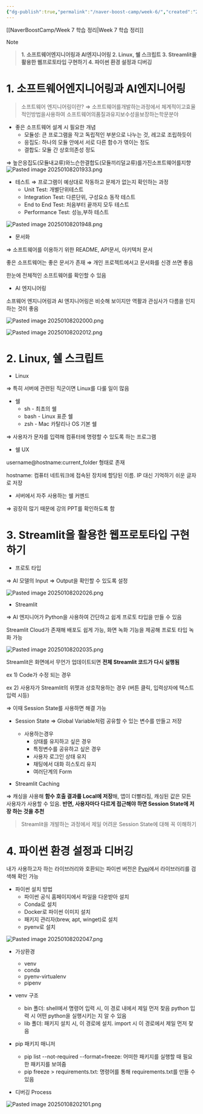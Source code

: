 ```yaml
---
{"dg-publish":true,"permalink":"/naver-boost-camp/week-6/","created":"2025-01-07T18:10:14.091+09:00","updated":"2025-01-08T20:21:33.720+09:00"}
---
```


[[NaverBoostCamp/Week 7 학습 정리\|Week 7 학습 정리]]
> [!NOTE]
> > **1. 소프트웨어엔지니어링과 AI엔지니어링
> > 2. Linux, 쉘 스크립트
> > 3. Streamlit을 활용한 웹프로토타입 구현하기
> > 4. 파이썬 환경 설정과 디버깅**

# 1. **소프트웨어엔지니어링과 AI엔지니어링**

> 소프트웨어 엔지니어링이란? ⇒ 소프트웨어를개발하는과정에서 체계적이고효율적인방법을사용하여 소프트웨어의품질과유지보수성을보장하는학문분야

- 좋은 소프트웨어 설계 시 필요한 개념
    - 모듈성: 큰 프로그램을 작고 독립적인 부분으로 나누는 것, 레고로 조립하듯이
    - 응집도: 하나의 모듈 안에서 서로 다른 함수가 엮이는 정도
    - 결합도: 모듈 간 상호의존성 정도

⇒ 높은응집도(모듈내교류)와느슨한결합도(모듈끼리덜교류)를가진소프트웨어를지향
![Pasted image 20250108201933.png](/img/user/images/Pasted%20image%2020250108201933.png)
- 테스트 ⇒ 프로그램이 예상대로 작동하고 문제가 없는지 확인하는 과정
    - Unit Test: 개별단위테스트
    - Integration Test: 다른단위, 구성요소 동작 테스트
    - End to End Test: 처음부터 끝까지 모두 테스트
    - Performance Test: 성능,부하 테스트

![Pasted image 20250108201948.png](/img/user/images/Pasted%20image%2020250108201948.png)

- 문서화

⇒ 소프트웨어를 이용하기 위한 README, API문서, 아키텍처 문서

좋은 소프트웨어는 좋은 문서가 존재 ⇒ 개인 프로젝트에서고 문서화를 신경 쓰면 좋음

한눈에 전체적인 소프트웨어를 확인할 수 있음

- AI 엔지니어링

소프웨어 엔지니어링과 AI 엔지니어링은 비슷해 보이지만 역활과 관심사가 다름을 인지하는 것이 좋음

![Pasted image 20250108202000.png](/img/user/images/Pasted%20image%2020250108202000.png)

![Pasted image 20250108202012.png](/img/user/images/Pasted%20image%2020250108202012.png)

# **2. Linux, 쉘 스크립트**

- Linux

⇒ 특히 서버에 관련된 직군이면 Linux를 다룰 일이 많음

- 쉘
    - sh - 최초의 쉘
    - bash - Linux 표준 쉘
    - zsh - Mac 카탈리나 OS 기본 쉘

⇒ 사용자가 문자를 입력해 컴퓨터에 명령할 수 있도록 하는 프로그램

- 쉘 UX

username@hostname:current_folder 형태로 존재

hostname: 컴퓨터 네트워크에 접속된 장치에 할당된 이름. IP 대신 기억하기 쉬운 글자로 저장

- 서버에서 자주 사용하는 쉘 커멘드

⇒ 굉장히 많기 때문에 강의 PPT를 확인하도록 함

# **3. Streamlit을 활용한 웹프로토타입 구현하기**

- 프로토 타입

⇒ AI 모델의 Input ⇒ Output을 확인할 수 있도록 설정

![Pasted image 20250108202026.png](/img/user/images/Pasted%20image%2020250108202026.png)

- Streamlit

⇒ AI 엔지니어가 Python을 사용하여 간단하고 쉽게 프로토 타입을 만들 수 있음

Streamlit Cloud가 존재해 배포도 쉽게 가능, 화면 녹화 기능을 제공해 프로토 타입 녹화 가능

![Pasted image 20250108202035.png](/img/user/images/Pasted%20image%2020250108202035.png)

Streamlit은 화면에서 무언가 업데이트되면 **전체 Streamlit 코드가 다시 실행됨**

ex 1) Code가 수정 되는 경우

ex 2) 사용자가 Streamlit의 위젯과 상호작용하는 경우 (버튼 클릭, 입력상자에 텍스트 입력 시등)

⇒ 이때 Session State를 사용하면 해결 가능

- Session State ⇒ Global Variable처럼 공유할 수 있는 변수를 만들고 저장
    
    - 사용하는경우
        - 상태를 유지하고 싶은 경우
        - 특정변수를 공유하고 싶은 경우
        - 사용자 로그인 상태 유지
        - 채팅에서 대화 히스토리 유지
        - 여러단계의 Form
- Streamlit Caching
    

⇒ 캐싱을 사용해 **함수 호출 결과를 Local에 저장**해, 앱이 더빨라짐, 캐싱된 값은 모든 사용자가 사용할 수 있음. **반면, 사용자마다 다르게 접근해야 하면 Session State에 저장 하는 것을 추천**

> Streamlit을 개발하는 과정에서 제일 어려운 Session State에 대해 꼭 이해하기

# **4. 파이썬 환경 설정과 디버깅**

내가 사용하고자 하는 라이브러리와 호환되는 파이썬 버전은 [Pypi](https://pypi.org/)에서 라이브러리를 검색해 확인 가능

- 파이썬 설치 방법
    - 파이썬 공식 홈페이지에서 파일을 다운받아 설치
    - Conda로 설치
    - Docker로 파이썬 이미지 설치
    - 패키지 관리자(brew, apt, winget)로 설치
    - pyenv로 설치

![Pasted image 20250108202047.png](/img/user/images/Pasted%20image%2020250108202047.png)

- 가상환경
    
    - venv
    - conda
    - pyenv-virtualenv
    - pipenv
- venv 구조
    
    - bin 폴더: shell에서 명령어 입력 시, 이 경로 내에서 제일 먼저 찾음 python 입력 시 어떤 python을 실행시키는 지 알 수 있음
    - lib 폴더: 패키지 설치 시, 이 경로에 설치. import 시 이 경로에서 제일 먼저 찾음
- pip 패키지 매니저
    
    - pip list --­not-required --­format=freeze: 어떠한 패키지를 실행할 때 필요한 패키지를 보여줌
    - pip freeze > requirements.txt: 명령어를 통해 requirements.txt를 만들 수 있음
- 디버깅 Process
    

![Pasted image 20250108202101.png](/img/user/images/Pasted%20image%2020250108202101.png)
